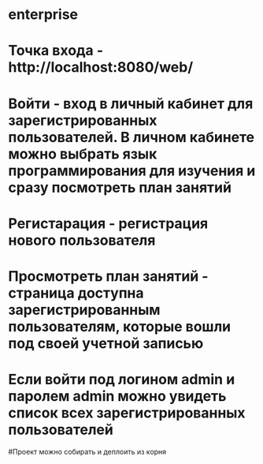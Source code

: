 # enterprise
# Точка входа - http://localhost:8080/web/
# Войти - вход в личный кабинет для зарегистрированных пользователей. В личном кабинете можно выбрать язык программирования для изучения и сразу посмотреть план занятий
# Регистарация - регистрация нового пользователя
# Просмотреть план занятий - страница доступна зарегистрированным пользователям, которые вошли под своей учетной записью
# Если войти под логином admin и паролем admin можно увидеть список всех зарегистрированных пользователей

#Проект можно собирать и деплоить из корня
